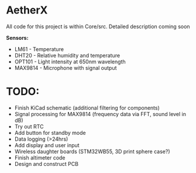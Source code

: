 # AetherX
All code for this project is within Core/src. Detailed description coming soon

**Sensors:**
* LM61 - Temperature
* DHT20 - Relative humidity and temperature
* OPT101 - Light intensity at 650nm wavelength
* MAX9814 - Microphone with signal output

# TODO:
* Finish KiCad schematic (additional filtering for components)
* Signal processing for MAX9814 (frequency data via FFT, sound level in dB)
* Try out RTC
* Add button for standby mode
* Data logging (>24hrs)
* Add display and user input 
* Wireless daughter boards (STM32WB55, 3D print sphere case?)
* Finish altimeter code
* Design and construct PCB